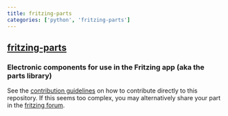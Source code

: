 ```yaml
---
title: fritzing-parts
categories: ['python', 'fritzing-parts']
---
```

## [fritzing-parts](https://github.com/fritzing/fritzing-parts)

### Electronic components for use in the Fritzing app (aka the parts library)


See the [contribution guidelines](https://github.com/fritzing/fritzing-parts/blob/master/CONTRIBUTING.md) on how to contribute directly to this repository. If this seems too complex, you may alternatively share your part in the [fritzing forum](http://forum.fritzing.org/c/parts-submit).
